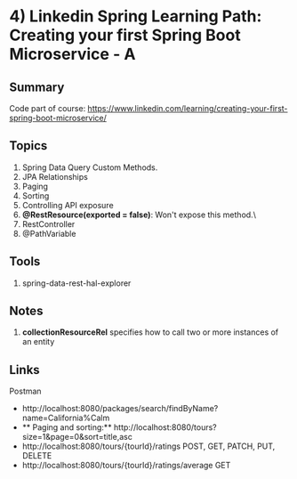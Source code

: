 # 4) Linkedin Spring Learning Path: Creating your first Spring Boot Microservice - A
## Summary
Code part of course: https://www.linkedin.com/learning/creating-your-first-spring-boot-microservice/


## Topics
1) Spring Data Query Custom Methods.
2) JPA Relationships
3) Paging
4) Sorting
5) Controlling API exposure
6) **@RestResource(exported = false)**: Won't expose this method.\
7) RestController
8) @PathVariable

## Tools
1) spring-data-rest-hal-explorer

## Notes
1) **collectionResourceRel** specifies how to call two or more instances of an entity

## Links
Postman
* http://localhost:8080/packages/search/findByName?name=California%Calm
* ** Paging and sorting:** http://localhost:8080/tours?size=1&page=0&sort=title,asc
* http://localhost:8080/tours/{tourId}/ratings POST, GET, PATCH, PUT, DELETE
* http://localhost:8080/tours/{tourId}/ratings/average GET